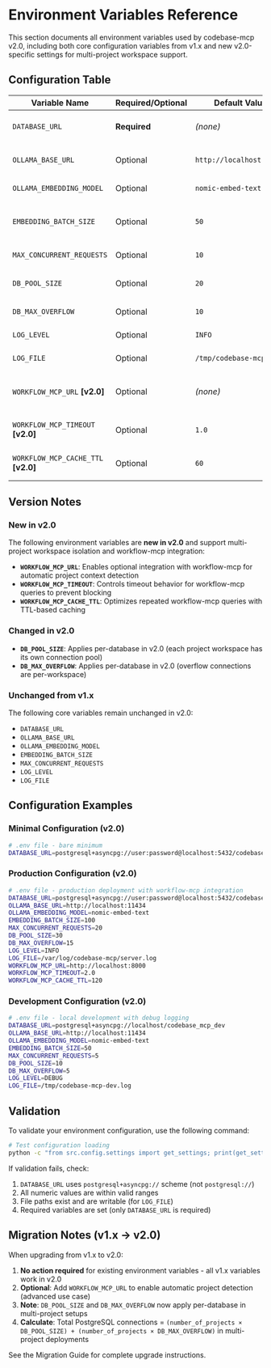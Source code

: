 # Environment Variables Reference

This section documents all environment variables used by codebase-mcp v2.0, including both core configuration variables from v1.x and new v2.0-specific settings for multi-project workspace support.

## Configuration Table

| Variable Name | Required/Optional | Default Value | Description | Example Value |
|--------------|-------------------|---------------|-------------|---------------|
| `DATABASE_URL` | **Required** | *(none)* | PostgreSQL connection URL with asyncpg driver. Format: `postgresql+asyncpg://user:password@host:port/database`. Must use `asyncpg` driver for async operations. | `postgresql+asyncpg://user:password@localhost:5432/codebase_mcp` |
| `OLLAMA_BASE_URL` | Optional | `http://localhost:11434` | Ollama API base URL for embedding generation. Must be accessible from the server. The Ollama server must be running with the embedding model pulled. | `http://localhost:11434` |
| `OLLAMA_EMBEDDING_MODEL` | Optional | `nomic-embed-text` | Ollama embedding model name. Must be pulled locally using `ollama pull <model>` before use. | `nomic-embed-text` |
| `EMBEDDING_BATCH_SIZE` | Optional | `50` | Number of text chunks to embed per Ollama API request. Larger batches improve throughput but increase latency. Valid range: 1-1000. Recommended: 50-100 for optimal performance. | `50` |
| `MAX_CONCURRENT_REQUESTS` | Optional | `10` | Maximum concurrent AI assistant connections. Limits resource usage under load. Valid range: 1-100. | `10` |
| `DB_POOL_SIZE` | Optional | `20` | SQLAlchemy connection pool size per database. Should accommodate max concurrent AI assistants. Valid range: 5-50. | `20` |
| `DB_MAX_OVERFLOW` | Optional | `10` | Maximum overflow connections beyond pool_size per database. Handles traffic spikes. Valid range: 0-20. | `10` |
| `LOG_LEVEL` | Optional | `INFO` | Logging verbosity level. Valid values: `DEBUG`, `INFO`, `WARNING`, `ERROR`, `CRITICAL`. | `INFO` |
| `LOG_FILE` | Optional | `/tmp/codebase-mcp.log` | File path for structured JSON logs. CRITICAL: Never log to stdout/stderr (MCP protocol violation). | `/tmp/codebase-mcp.log` |
| `WORKFLOW_MCP_URL` **[v2.0]** | Optional | *(none)* | Optional workflow-mcp server URL for automatic project detection. If not set, multi-project workspace features fall back to default workspace. Enables automatic project_id resolution. | `http://localhost:8000` |
| `WORKFLOW_MCP_TIMEOUT` **[v2.0]** | Optional | `1.0` | Timeout for workflow-mcp queries (seconds). Should be low to avoid blocking indexing operations. Valid range: 0.1-5.0. | `1.0` |
| `WORKFLOW_MCP_CACHE_TTL` **[v2.0]** | Optional | `60` | Cache TTL for workflow-mcp responses (seconds). Reduces query overhead for repeated repository checks. Valid range: 10-300. | `60` |

## Version Notes

### New in v2.0

The following environment variables are **new in v2.0** and support multi-project workspace isolation and workflow-mcp integration:

- **`WORKFLOW_MCP_URL`**: Enables optional integration with workflow-mcp for automatic project context detection
- **`WORKFLOW_MCP_TIMEOUT`**: Controls timeout behavior for workflow-mcp queries to prevent blocking
- **`WORKFLOW_MCP_CACHE_TTL`**: Optimizes repeated workflow-mcp queries with TTL-based caching

### Changed in v2.0

- **`DB_POOL_SIZE`**: Applies per-database in v2.0 (each project workspace has its own connection pool)
- **`DB_MAX_OVERFLOW`**: Applies per-database in v2.0 (overflow connections are per-workspace)

### Unchanged from v1.x

The following core variables remain unchanged in v2.0:
- `DATABASE_URL`
- `OLLAMA_BASE_URL`
- `OLLAMA_EMBEDDING_MODEL`
- `EMBEDDING_BATCH_SIZE`
- `MAX_CONCURRENT_REQUESTS`
- `LOG_LEVEL`
- `LOG_FILE`

## Configuration Examples

### Minimal Configuration (v2.0)
```bash
# .env file - bare minimum
DATABASE_URL=postgresql+asyncpg://user:password@localhost:5432/codebase_mcp
```

### Production Configuration (v2.0)
```bash
# .env file - production deployment with workflow-mcp integration
DATABASE_URL=postgresql+asyncpg://user:password@localhost:5432/codebase_mcp
OLLAMA_BASE_URL=http://localhost:11434
OLLAMA_EMBEDDING_MODEL=nomic-embed-text
EMBEDDING_BATCH_SIZE=100
MAX_CONCURRENT_REQUESTS=20
DB_POOL_SIZE=30
DB_MAX_OVERFLOW=15
LOG_LEVEL=INFO
LOG_FILE=/var/log/codebase-mcp/server.log
WORKFLOW_MCP_URL=http://localhost:8000
WORKFLOW_MCP_TIMEOUT=2.0
WORKFLOW_MCP_CACHE_TTL=120
```

### Development Configuration (v2.0)
```bash
# .env file - local development with debug logging
DATABASE_URL=postgresql+asyncpg://localhost/codebase_mcp_dev
OLLAMA_BASE_URL=http://localhost:11434
OLLAMA_EMBEDDING_MODEL=nomic-embed-text
EMBEDDING_BATCH_SIZE=50
MAX_CONCURRENT_REQUESTS=5
DB_POOL_SIZE=10
DB_MAX_OVERFLOW=5
LOG_LEVEL=DEBUG
LOG_FILE=/tmp/codebase-mcp-dev.log
```

## Validation

To validate your environment configuration, use the following command:

```bash
# Test configuration loading
python -c "from src.config.settings import get_settings; print(get_settings())"
```

If validation fails, check:
1. `DATABASE_URL` uses `postgresql+asyncpg://` scheme (not `postgresql://`)
2. All numeric values are within valid ranges
3. File paths exist and are writable (for `LOG_FILE`)
4. Required variables are set (only `DATABASE_URL` is required)

## Migration Notes (v1.x → v2.0)

When upgrading from v1.x to v2.0:

1. **No action required** for existing environment variables - all v1.x variables work in v2.0
2. **Optional**: Add `WORKFLOW_MCP_URL` to enable automatic project detection (advanced use case)
3. **Note**: `DB_POOL_SIZE` and `DB_MAX_OVERFLOW` now apply per-database in multi-project setups
4. **Calculate**: Total PostgreSQL connections = `(number_of_projects × DB_POOL_SIZE) + (number_of_projects × DB_MAX_OVERFLOW)` in multi-project deployments

See the Migration Guide for complete upgrade instructions.
